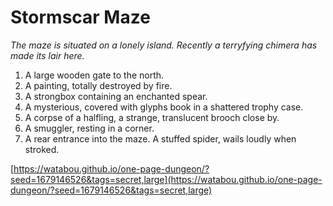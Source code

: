 # Stormscar Maze

_The maze is situated on a lonely island. Recently a terryfying chimera has made its lair here._

1. A large wooden gate to the north.
2. A painting, totally destroyed by fire.
3. A strongbox containing an enchanted spear.
4. A mysterious, covered with glyphs book in a shattered trophy case.
5. A corpse of a halfling, a strange, translucent brooch close by.
6. A smuggler, resting in a corner.
7. A rear entrance into the maze. A stuffed spider, wails loudly when stroked.

[https://watabou.github.io/one-page-dungeon/?seed=1679146526&tags=secret,large](https://watabou.github.io/one-page-dungeon/?seed=1679146526&tags=secret,large)
